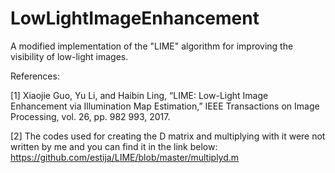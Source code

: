 # LowLightImageEnhancement
A modified implementation of the "LIME" algorithm for improving the visibility of low-light images.

References:


[1] Xiaojie Guo, Yu Li, and Haibin Ling, “LIME: Low-Light Image Enhancement via Illumination Map Estimation,” IEEE Transactions on Image Processing, vol. 26, pp. 982 993, 2017.

[2] The codes used for creating the D matrix and multiplying with it were not written by me and you can find it in the link below: 
https://github.com/estija/LIME/blob/master/multiplyd.m

